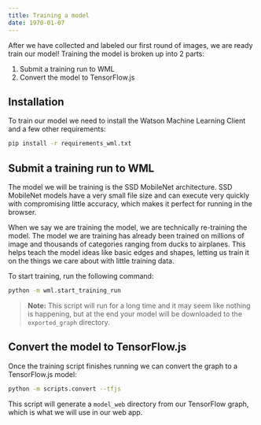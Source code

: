 ```yaml
---
title: Training a model
date: 1970-01-07
---
```

After we have collected and labeled our first round of images, we are ready train our model! Training the model is broken up into 2 parts:
1. Submit a training run to WML
2. Convert the model to TensorFlow.js

## Installation
To train our model we need to install the Watson Machine Learning Client and a few other requirements:
```bash
pip install -r requirements_wml.txt
```

## Submit a training run to WML
The model we will be training is the SSD MobileNet architecture. SSD MobileNet models have a very small file size and can execute very quickly with compromising little accuracy, which makes it perfect for running in the browser.

When we say we are training the model, we are technically re-training the model. The model we are training has already been trained on millions of image and thousands of categories ranging from ducks to airplanes. This helps teach the model ideas like basic edges and shapes, letting us train it on the things we care about with little training data.

To start training, run the following command:
```bash
python -m wml.start_training_run
```
> **Note:** This script will run for a long time and it may seem like nothing is happening, but at the end your model will be downloaded to the `exported_graph` directory.

## Convert the model to TensorFlow.js
Once the training script finishes running we can convert the graph to a TensorFlow.js model:
```bash
python -m scripts.convert --tfjs
```
This script will generate a `model_web` directory from our TensorFlow graph, which is what we will use in our web app.
